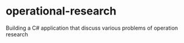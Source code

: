 # operational-research
Building a C# application that discuss various problems of operation research
